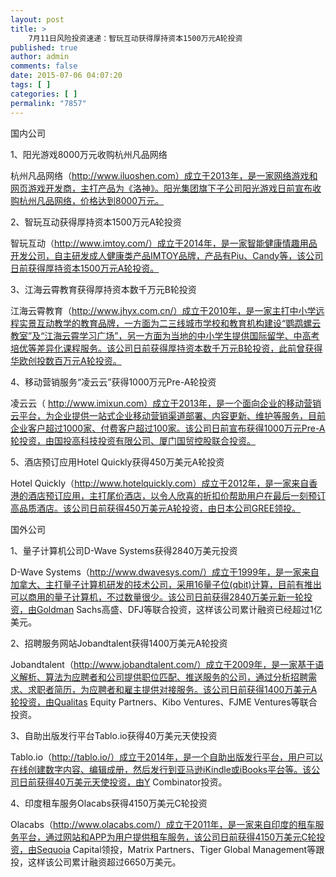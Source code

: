 ```yaml
---
layout: post
title: >
    7月11日风险投资速递：智玩互动获得厚持资本1500万元A轮投资
published: true
author: admin
comments: false
date: 2015-07-06 04:07:20
tags: [ ]
categories: [ ]
permalink: "7857"
---
```



国内公司 

1、阳光游戏8000万元收购杭州凡品网络

杭州凡品网络（http://www.iluoshen.com）成立于2013年，是一家网络游戏和网页游戏开发商，主打产品为《洛神》。阳光集团旗下子公司阳光游戏日前宣布收购杭州凡品网络，价格达到8000万元。

2、智玩互动获得厚持资本1500万元A轮投资

智玩互动（http://www.imtoy.com/）成立于2014年，是一家智能健康情趣用品开发公司，自主研发成人健康类产品IMTOY品牌，产品有Piu、Candy等，该公司日前获得厚持资本1500万元A轮投资。

3、江海云霄教育获得厚持资本数千万元B轮投资

江海云霄教育（http://www.jhyx.com.cn/）成立于2010年，是一家主打中小学远程实景互动教学的教育品牌，一方面为二三线城市学校和教育机构建设“鹦鹉螺云教室”及“江海云霄学习广场”，另一方面为当地的中小学生提供国际留学、中高考培优等差异化课程服务。该公司日前获得厚持资本数千万元B轮投资，此前曾获得华欧创投数百万元A轮投资。

4、移动营销服务“凌云云”获得1000万元Pre-A轮投资

凌云云（ http://www.imixun.com）成立于2013年，是一个面向企业的移动营销云平台，为企业提供一站式企业移动营销渠道部署、内容更新、维护等服务，目前企业客户超过1000家、付费客户超过100家。该公司日前宣布获得1000万元Pre-A轮投资，由国投高科技投资有限公司、厦门国贸控股联合投资。

5、酒店预订应用Hotel Quickly获得450万美元A轮投资

Hotel Quickly（http://www.hotelquickly.com）成立于2012年，是一家来自香港的酒店预订应用，主打尾价酒店，以令人欣喜的折扣价帮助用户在最后一刻预订高品质酒店。该公司日前获得450万美元A轮投资，由日本公司GREE领投。

国外公司

1、量子计算机公司D-Wave Systems获得2840万美元投资

D-Wave Systems（http://www.dwavesys.com/）成立于1999年，是一家来自加拿大、主打量子计算机研发的技术公司，采用16量子位(qbit)计算，目前有推出可以商用的量子计算机，不过数量很少。该公司日前获得2840万美元新一轮投资，由Goldman Sachs高盛、DFJ等联合投资，这样该公司累计融资已经超过1亿美元。

2、招聘服务网站Jobandtalent获得1400万美元A轮投资

Jobandtalent（http://www.jobandtalent.com/）成立于2009年，是一家基于语义解析、算法为应聘者和公司提供职位匹配、推送服务的公司，通过分析招聘需求、求职者简历，为应聘者和雇主提供对接服务。该公司日前获得1400万美元A轮投资，由Qualitas Equity Partners、Kibo Ventures、FJME Ventures等联合投资。

3、自助出版发行平台Tablo.io获得40万美元天使投资

Tablo.io（http://tablo.io/）成立于2014年，是一个自助出版发行平台，用户可以在线创建数字内容、编辑成册，然后发行到亚马逊iKindle或iBooks平台等。该公司日前获得40万美元天使投资，由Y Combinator投资。

4、印度租车服务Olacabs获得4150万美元C轮投资

Olacabs（http://www.olacabs.com/）成立于2011年，是一家来自印度的租车服务平台，通过网站和APP为用户提供租车服务，该公司日前获得4150万美元C轮投资，由Sequoia Capital领投，Matrix Partners、Tiger Global Management等跟投，这样该公司累计融资超过6650万美元。